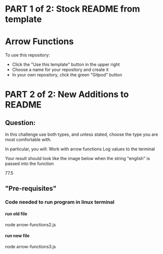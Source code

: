 # PART 1 of 2: Stock README from template
# Arrow Functions

To use this repository:
- Click the "Use this template" button in the upper right
- Choose a name for your repository and create it
- In your own repository, click the green "Gitpod" button


# PART 2 of 2: New Additions to README
## Question:

In this challenge use both types, and unless stated, choose the type you are most comfortable with.
 
In particular, you will:
Work with arrow functions
Log values to the terminal

Your result should look like the image below when the string "english" is passed into the function

77.5

## "Pre-requisites"

### Code needed to run program in linux terminal
#### run old file
node arrow-functions2.js
#### run new file
node arrow-functions3.js




